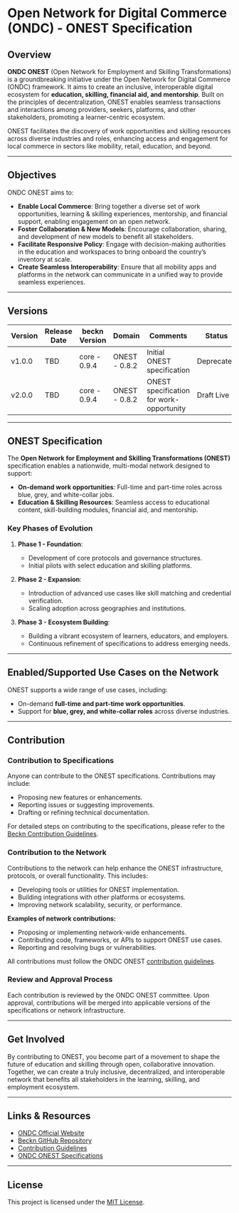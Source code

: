 # Open Network for Digital Commerce (ONDC) - ONEST Specification

## Overview

**ONDC ONEST** (Open Network for Employment and Skilling Transformations) is a groundbreaking initiative under the Open Network for Digital Commerce (ONDC) framework. It aims to create an inclusive, interoperable digital ecosystem for **education, skilling, financial aid, and mentorship**. Built on the principles of decentralization, ONEST enables seamless transactions and interactions among providers, seekers, platforms, and other stakeholders, promoting a learner-centric ecosystem.

ONEST facilitates the discovery of work opportunities and skilling resources across diverse industries and roles, enhancing access and engagement for local commerce in sectors like mobility, retail, education, and beyond.

---

## Objectives

ONDC ONEST aims to:

- **Enable Local Commerce**: Bring together a diverse set of work opportunities, learning & skilling experiences, mentorship, and financial support, enabling engagement on an open network.
- **Foster Collaboration & New Models**: Encourage collaboration, sharing, and development of new models to benefit all stakeholders.
- **Facilitate Responsive Policy**: Engage with decision-making authorities in the education and workspaces to bring onboard the country’s inventory at scale.
- **Create Seamless Interoperability**: Ensure that all mobility apps and platforms in the network can communicate in a unified way to provide seamless experiences.

---

## Versions

| Version | Release Date | beckn Version | Domain        | Comments                                 | Status     |
| ------- | ------------ | ------------- | ------------- | ---------------------------------------- | ---------- |
| v1.0.0  | TBD          | core - 0.9.4  | ONEST - 0.8.2 | Initial ONEST specification              | Deprecated |
| v2.0.0  | TBD          | core - 0.9.4  | ONEST - 0.8.2 | ONEST specification for work-opportunity | Draft Live |

---

## ONEST Specification

The **Open Network for Employment and Skilling Transformations (ONEST)** specification enables a nationwide, multi-modal network designed to support:

- **On-demand work opportunities**: Full-time and part-time roles across blue, grey, and white-collar jobs.
- **Education & Skilling Resources**: Seamless access to educational content, skill-building modules, financial aid, and mentorship.

### Key Phases of Evolution

1. **Phase 1 - Foundation**:

   - Development of core protocols and governance structures.
   - Initial pilots with select education and skilling platforms.

2. **Phase 2 - Expansion**:

   - Introduction of advanced use cases like skill matching and credential verification.
   - Scaling adoption across geographies and institutions.

3. **Phase 3 - Ecosystem Building**:
   - Building a vibrant ecosystem of learners, educators, and employers.
   - Continuous refinement of specifications to address emerging needs.

---

## Enabled/Supported Use Cases on the Network

ONEST supports a wide range of use cases, including:

- On-demand **full-time and part-time work opportunities**.
- Support for **blue, grey, and white-collar roles** across diverse industries.

---

## Contribution

### Contribution to Specifications

Anyone can contribute to the ONEST specifications. Contributions may include:

- Proposing new features or enhancements.
- Reporting issues or suggesting improvements.
- Drafting or refining technical documentation.

For detailed steps on contributing to the specifications, please refer to the [Beckn Contribution Guidelines](https://github.com/beckn).

### Contribution to the Network

Contributions to the network can help enhance the ONEST infrastructure, protocols, or overall functionality. This includes:

- Developing tools or utilities for ONEST implementation.
- Building integrations with other platforms or ecosystems.
- Improving network scalability, security, or performance.

**Examples of network contributions:**

- Proposing or implementing network-wide enhancements.
- Contributing code, frameworks, or APIs to support ONEST use cases.
- Reporting and resolving bugs or vulnerabilities.

All contributions must follow the ONDC ONEST [contribution guidelines](https://github.com/beckn).

### Review and Approval Process

Each contribution is reviewed by the ONDC ONEST committee. Upon approval, contributions will be merged into applicable versions of the specifications or network infrastructure.

---

## Get Involved

By contributing to ONEST, you become part of a movement to shape the future of education and skilling through open, collaborative innovation. Together, we can create a truly inclusive, decentralized, and interoperable network that benefits all stakeholders in the learning, skilling, and employment ecosystem.

---

## Links & Resources

- [ONDC Official Website](https://www.ondc.org)
- [Beckn GitHub Repository](https://github.com/beckn)
- [Contribution Guidelines](https://github.com/beckn)
- [ONDC ONEST Specifications](https://ondc-official.github.io/ONDC-ONEST-Specifications)

---

## License

This project is licensed under the [MIT License](LICENSE).
